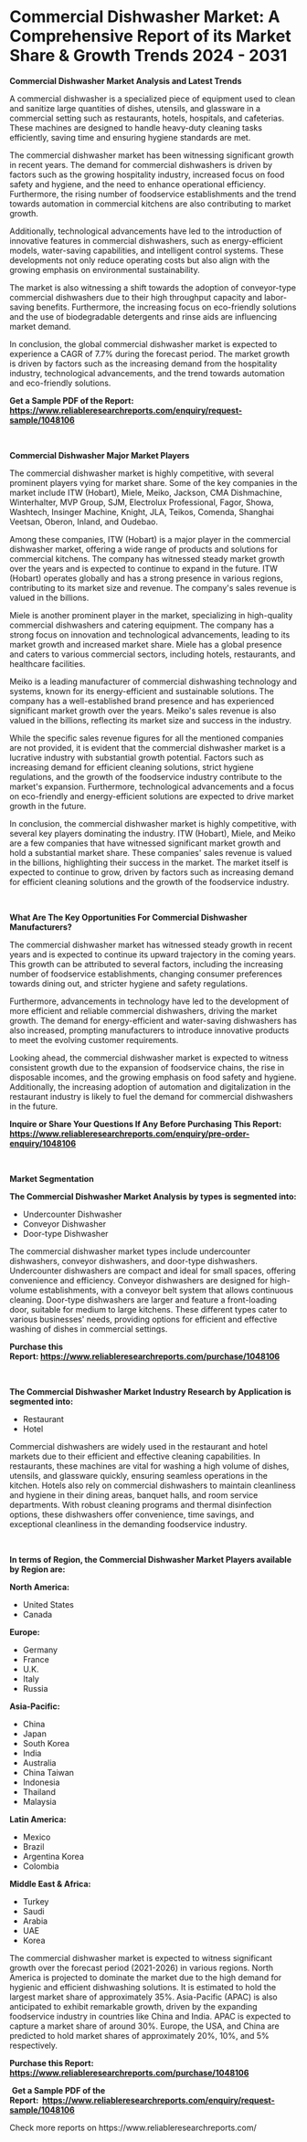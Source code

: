 <p><h1>Commercial Dishwasher Market: A Comprehensive Report of its Market Share & Growth Trends 2024 - 2031</h1></p><p><strong>Commercial Dishwasher Market Analysis and Latest Trends</strong></p>
<p><p>A commercial dishwasher is a specialized piece of equipment used to clean and sanitize large quantities of dishes, utensils, and glassware in a commercial setting such as restaurants, hotels, hospitals, and cafeterias. These machines are designed to handle heavy-duty cleaning tasks efficiently, saving time and ensuring hygiene standards are met.</p><p>The commercial dishwasher market has been witnessing significant growth in recent years. The demand for commercial dishwashers is driven by factors such as the growing hospitality industry, increased focus on food safety and hygiene, and the need to enhance operational efficiency. Furthermore, the rising number of foodservice establishments and the trend towards automation in commercial kitchens are also contributing to market growth.</p><p>Additionally, technological advancements have led to the introduction of innovative features in commercial dishwashers, such as energy-efficient models, water-saving capabilities, and intelligent control systems. These developments not only reduce operating costs but also align with the growing emphasis on environmental sustainability.</p><p>The market is also witnessing a shift towards the adoption of conveyor-type commercial dishwashers due to their high throughput capacity and labor-saving benefits. Furthermore, the increasing focus on eco-friendly solutions and the use of biodegradable detergents and rinse aids are influencing market demand.</p><p>In conclusion, the global commercial dishwasher market is expected to experience a CAGR of 7.7% during the forecast period. The market growth is driven by factors such as the increasing demand from the hospitality industry, technological advancements, and the trend towards automation and eco-friendly solutions.</p></p>
<p><strong>Get a Sample PDF of the Report:&nbsp; <a href="https://www.reliableresearchreports.com/enquiry/request-sample/1048106">https://www.reliableresearchreports.com/enquiry/request-sample/1048106</a></strong></p>
<p>&nbsp;</p>
<p><strong>Commercial Dishwasher Major Market Players</strong></p>
<p><p>The commercial dishwasher market is highly competitive, with several prominent players vying for market share. Some of the key companies in the market include ITW (Hobart), Miele, Meiko, Jackson, CMA Dishmachine, Winterhalter, MVP Group, SJM, Electrolux Professional, Fagor, Showa, Washtech, Insinger Machine, Knight, JLA, Teikos, Comenda, Shanghai Veetsan, Oberon, Inland, and Oudebao.</p><p>Among these companies, ITW (Hobart) is a major player in the commercial dishwasher market, offering a wide range of products and solutions for commercial kitchens. The company has witnessed steady market growth over the years and is expected to continue to expand in the future. ITW (Hobart) operates globally and has a strong presence in various regions, contributing to its market size and revenue. The company's sales revenue is valued in the billions.</p><p>Miele is another prominent player in the market, specializing in high-quality commercial dishwashers and catering equipment. The company has a strong focus on innovation and technological advancements, leading to its market growth and increased market share. Miele has a global presence and caters to various commercial sectors, including hotels, restaurants, and healthcare facilities.</p><p>Meiko is a leading manufacturer of commercial dishwashing technology and systems, known for its energy-efficient and sustainable solutions. The company has a well-established brand presence and has experienced significant market growth over the years. Meiko's sales revenue is also valued in the billions, reflecting its market size and success in the industry.</p><p>While the specific sales revenue figures for all the mentioned companies are not provided, it is evident that the commercial dishwasher market is a lucrative industry with substantial growth potential. Factors such as increasing demand for efficient cleaning solutions, strict hygiene regulations, and the growth of the foodservice industry contribute to the market's expansion. Furthermore, technological advancements and a focus on eco-friendly and energy-efficient solutions are expected to drive market growth in the future.</p><p>In conclusion, the commercial dishwasher market is highly competitive, with several key players dominating the industry. ITW (Hobart), Miele, and Meiko are a few companies that have witnessed significant market growth and hold a substantial market share. These companies' sales revenue is valued in the billions, highlighting their success in the market. The market itself is expected to continue to grow, driven by factors such as increasing demand for efficient cleaning solutions and the growth of the foodservice industry.</p></p>
<p>&nbsp;</p>
<p><strong>What Are The Key Opportunities For Commercial Dishwasher Manufacturers?</strong></p>
<p><p>The commercial dishwasher market has witnessed steady growth in recent years and is expected to continue its upward trajectory in the coming years. This growth can be attributed to several factors, including the increasing number of foodservice establishments, changing consumer preferences towards dining out, and stricter hygiene and safety regulations.</p><p>Furthermore, advancements in technology have led to the development of more efficient and reliable commercial dishwashers, driving the market growth. The demand for energy-efficient and water-saving dishwashers has also increased, prompting manufacturers to introduce innovative products to meet the evolving customer requirements.</p><p>Looking ahead, the commercial dishwasher market is expected to witness consistent growth due to the expansion of foodservice chains, the rise in disposable incomes, and the growing emphasis on food safety and hygiene. Additionally, the increasing adoption of automation and digitalization in the restaurant industry is likely to fuel the demand for commercial dishwashers in the future.</p></p>
<p><strong>Inquire or Share Your Questions If Any Before Purchasing This Report: <a href="https://www.reliableresearchreports.com/enquiry/pre-order-enquiry/1048106">https://www.reliableresearchreports.com/enquiry/pre-order-enquiry/1048106</a></strong></p>
<p>&nbsp;</p>
<p><strong>Market Segmentation</strong></p>
<p><strong>The Commercial Dishwasher Market Analysis by types is segmented into:</strong></p>
<p><ul><li>Undercounter Dishwasher</li><li>Conveyor Dishwasher</li><li>Door-type Dishwasher</li></ul></p>
<p><p>The commercial dishwasher market types include undercounter dishwashers, conveyor dishwashers, and door-type dishwashers. Undercounter dishwashers are compact and ideal for small spaces, offering convenience and efficiency. Conveyor dishwashers are designed for high-volume establishments, with a conveyor belt system that allows continuous cleaning. Door-type dishwashers are larger and feature a front-loading door, suitable for medium to large kitchens. These different types cater to various businesses' needs, providing options for efficient and effective washing of dishes in commercial settings.</p></p>
<p><strong>Purchase this Report:&nbsp;<a href="https://www.reliableresearchreports.com/purchase/1048106">https://www.reliableresearchreports.com/purchase/1048106</a></strong></p>
<p>&nbsp;</p>
<p><strong>The Commercial Dishwasher Market Industry Research by Application is segmented into:</strong></p>
<p><ul><li>Restaurant</li><li>Hotel</li></ul></p>
<p><p>Commercial dishwashers are widely used in the restaurant and hotel markets due to their efficient and effective cleaning capabilities. In restaurants, these machines are vital for washing a high volume of dishes, utensils, and glassware quickly, ensuring seamless operations in the kitchen. Hotels also rely on commercial dishwashers to maintain cleanliness and hygiene in their dining areas, banquet halls, and room service departments. With robust cleaning programs and thermal disinfection options, these dishwashers offer convenience, time savings, and exceptional cleanliness in the demanding foodservice industry.</p></p>
<p>&nbsp;</p>
<p><strong>In terms of Region, the Commercial Dishwasher Market Players available by Region are:</strong></p>
<p>
    <p> <strong> North America: </strong>
        <ul>
            <li>United States</li>
            <li>Canada</li>
        </ul>
        </p> 
    <p> <strong> Europe: </strong>
        <ul>
            <li>Germany</li>
            <li>France</li>
            <li>U.K.</li>
            <li>Italy</li>
            <li>Russia</li>
        </ul>
        </p> 
    <p> <strong> Asia-Pacific: </strong>
        <ul>
            <li>China</li>
            <li>Japan</li>
            <li>South Korea</li>
            <li>India</li>
            <li>Australia</li>
            <li>China Taiwan</li>
            <li>Indonesia</li>
            <li>Thailand</li>
            <li>Malaysia</li>
        </ul>
        </p> 
    <p> <strong> Latin America: </strong>
        <ul>
            <li>Mexico</li>
            <li>Brazil</li>
            <li>Argentina Korea</li>
            <li>Colombia</li>
        </ul>
        </p> 
    <p> <strong> Middle East & Africa: </strong>
        <ul>
            <li>Turkey</li>
            <li>Saudi</li>
            <li>Arabia</li>
            <li>UAE</li>
            <li>Korea</li>
        </ul>
    </p>
    </p>
<p><p>The commercial dishwasher market is expected to witness significant growth over the forecast period (2021-2026) in various regions. North America is projected to dominate the market due to the high demand for hygienic and efficient dishwashing solutions. It is estimated to hold the largest market share of approximately 35%. Asia-Pacific (APAC) is also anticipated to exhibit remarkable growth, driven by the expanding foodservice industry in countries like China and India. APAC is expected to capture a market share of around 30%. Europe, the USA, and China are predicted to hold market shares of approximately 20%, 10%, and 5% respectively.</p></p>
<p><strong>Purchase this Report: <a href="https://www.reliableresearchreports.com/purchase/1048106">https://www.reliableresearchreports.com/purchase/1048106</a></strong></p>
<p>&nbsp;<strong>Get a Sample PDF of the Report:&nbsp;&nbsp;<a href="https://www.reliableresearchreports.com/enquiry/request-sample/1048106">https://www.reliableresearchreports.com/enquiry/request-sample/1048106</a></strong></p>
<p><strong></strong></p>
<p>Check more reports on https://www.reliableresearchreports.com/</p>